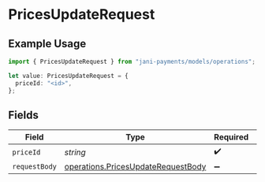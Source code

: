 # PricesUpdateRequest

## Example Usage

```typescript
import { PricesUpdateRequest } from "jani-payments/models/operations";

let value: PricesUpdateRequest = {
  priceId: "<id>",
};
```

## Fields

| Field                                                                                    | Type                                                                                     | Required                                                                                 | Description                                                                              |
| ---------------------------------------------------------------------------------------- | ---------------------------------------------------------------------------------------- | ---------------------------------------------------------------------------------------- | ---------------------------------------------------------------------------------------- |
| `priceId`                                                                                | *string*                                                                                 | :heavy_check_mark:                                                                       | N/A                                                                                      |
| `requestBody`                                                                            | [operations.PricesUpdateRequestBody](../../models/operations/pricesupdaterequestbody.md) | :heavy_minus_sign:                                                                       | N/A                                                                                      |